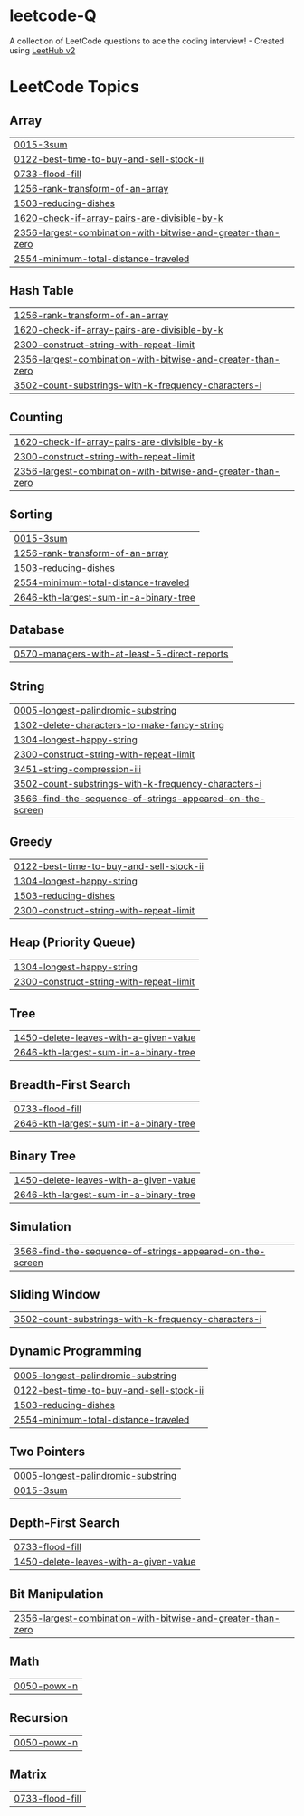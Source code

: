 # leetcode-Q
A collection of LeetCode questions to ace the coding interview! - Created using [LeetHub v2](https://github.com/arunbhardwaj/LeetHub-2.0)

<!---LeetCode Topics Start-->
# LeetCode Topics
## Array
|  |
| ------- |
| [0015-3sum](https://github.com/INTROVERTc0der/leetcode-Q/tree/master/0015-3sum) |
| [0122-best-time-to-buy-and-sell-stock-ii](https://github.com/INTROVERTc0der/leetcode-Q/tree/master/0122-best-time-to-buy-and-sell-stock-ii) |
| [0733-flood-fill](https://github.com/INTROVERTc0der/leetcode-Q/tree/master/0733-flood-fill) |
| [1256-rank-transform-of-an-array](https://github.com/INTROVERTc0der/leetcode-Q/tree/master/1256-rank-transform-of-an-array) |
| [1503-reducing-dishes](https://github.com/INTROVERTc0der/leetcode-Q/tree/master/1503-reducing-dishes) |
| [1620-check-if-array-pairs-are-divisible-by-k](https://github.com/INTROVERTc0der/leetcode-Q/tree/master/1620-check-if-array-pairs-are-divisible-by-k) |
| [2356-largest-combination-with-bitwise-and-greater-than-zero](https://github.com/INTROVERTc0der/leetcode-Q/tree/master/2356-largest-combination-with-bitwise-and-greater-than-zero) |
| [2554-minimum-total-distance-traveled](https://github.com/INTROVERTc0der/leetcode-Q/tree/master/2554-minimum-total-distance-traveled) |
## Hash Table
|  |
| ------- |
| [1256-rank-transform-of-an-array](https://github.com/INTROVERTc0der/leetcode-Q/tree/master/1256-rank-transform-of-an-array) |
| [1620-check-if-array-pairs-are-divisible-by-k](https://github.com/INTROVERTc0der/leetcode-Q/tree/master/1620-check-if-array-pairs-are-divisible-by-k) |
| [2300-construct-string-with-repeat-limit](https://github.com/INTROVERTc0der/leetcode-Q/tree/master/2300-construct-string-with-repeat-limit) |
| [2356-largest-combination-with-bitwise-and-greater-than-zero](https://github.com/INTROVERTc0der/leetcode-Q/tree/master/2356-largest-combination-with-bitwise-and-greater-than-zero) |
| [3502-count-substrings-with-k-frequency-characters-i](https://github.com/INTROVERTc0der/leetcode-Q/tree/master/3502-count-substrings-with-k-frequency-characters-i) |
## Counting
|  |
| ------- |
| [1620-check-if-array-pairs-are-divisible-by-k](https://github.com/INTROVERTc0der/leetcode-Q/tree/master/1620-check-if-array-pairs-are-divisible-by-k) |
| [2300-construct-string-with-repeat-limit](https://github.com/INTROVERTc0der/leetcode-Q/tree/master/2300-construct-string-with-repeat-limit) |
| [2356-largest-combination-with-bitwise-and-greater-than-zero](https://github.com/INTROVERTc0der/leetcode-Q/tree/master/2356-largest-combination-with-bitwise-and-greater-than-zero) |
## Sorting
|  |
| ------- |
| [0015-3sum](https://github.com/INTROVERTc0der/leetcode-Q/tree/master/0015-3sum) |
| [1256-rank-transform-of-an-array](https://github.com/INTROVERTc0der/leetcode-Q/tree/master/1256-rank-transform-of-an-array) |
| [1503-reducing-dishes](https://github.com/INTROVERTc0der/leetcode-Q/tree/master/1503-reducing-dishes) |
| [2554-minimum-total-distance-traveled](https://github.com/INTROVERTc0der/leetcode-Q/tree/master/2554-minimum-total-distance-traveled) |
| [2646-kth-largest-sum-in-a-binary-tree](https://github.com/INTROVERTc0der/leetcode-Q/tree/master/2646-kth-largest-sum-in-a-binary-tree) |
## Database
|  |
| ------- |
| [0570-managers-with-at-least-5-direct-reports](https://github.com/INTROVERTc0der/leetcode-Q/tree/master/0570-managers-with-at-least-5-direct-reports) |
## String
|  |
| ------- |
| [0005-longest-palindromic-substring](https://github.com/INTROVERTc0der/leetcode-Q/tree/master/0005-longest-palindromic-substring) |
| [1302-delete-characters-to-make-fancy-string](https://github.com/INTROVERTc0der/leetcode-Q/tree/master/1302-delete-characters-to-make-fancy-string) |
| [1304-longest-happy-string](https://github.com/INTROVERTc0der/leetcode-Q/tree/master/1304-longest-happy-string) |
| [2300-construct-string-with-repeat-limit](https://github.com/INTROVERTc0der/leetcode-Q/tree/master/2300-construct-string-with-repeat-limit) |
| [3451-string-compression-iii](https://github.com/INTROVERTc0der/leetcode-Q/tree/master/3451-string-compression-iii) |
| [3502-count-substrings-with-k-frequency-characters-i](https://github.com/INTROVERTc0der/leetcode-Q/tree/master/3502-count-substrings-with-k-frequency-characters-i) |
| [3566-find-the-sequence-of-strings-appeared-on-the-screen](https://github.com/INTROVERTc0der/leetcode-Q/tree/master/3566-find-the-sequence-of-strings-appeared-on-the-screen) |
## Greedy
|  |
| ------- |
| [0122-best-time-to-buy-and-sell-stock-ii](https://github.com/INTROVERTc0der/leetcode-Q/tree/master/0122-best-time-to-buy-and-sell-stock-ii) |
| [1304-longest-happy-string](https://github.com/INTROVERTc0der/leetcode-Q/tree/master/1304-longest-happy-string) |
| [1503-reducing-dishes](https://github.com/INTROVERTc0der/leetcode-Q/tree/master/1503-reducing-dishes) |
| [2300-construct-string-with-repeat-limit](https://github.com/INTROVERTc0der/leetcode-Q/tree/master/2300-construct-string-with-repeat-limit) |
## Heap (Priority Queue)
|  |
| ------- |
| [1304-longest-happy-string](https://github.com/INTROVERTc0der/leetcode-Q/tree/master/1304-longest-happy-string) |
| [2300-construct-string-with-repeat-limit](https://github.com/INTROVERTc0der/leetcode-Q/tree/master/2300-construct-string-with-repeat-limit) |
## Tree
|  |
| ------- |
| [1450-delete-leaves-with-a-given-value](https://github.com/INTROVERTc0der/leetcode-Q/tree/master/1450-delete-leaves-with-a-given-value) |
| [2646-kth-largest-sum-in-a-binary-tree](https://github.com/INTROVERTc0der/leetcode-Q/tree/master/2646-kth-largest-sum-in-a-binary-tree) |
## Breadth-First Search
|  |
| ------- |
| [0733-flood-fill](https://github.com/INTROVERTc0der/leetcode-Q/tree/master/0733-flood-fill) |
| [2646-kth-largest-sum-in-a-binary-tree](https://github.com/INTROVERTc0der/leetcode-Q/tree/master/2646-kth-largest-sum-in-a-binary-tree) |
## Binary Tree
|  |
| ------- |
| [1450-delete-leaves-with-a-given-value](https://github.com/INTROVERTc0der/leetcode-Q/tree/master/1450-delete-leaves-with-a-given-value) |
| [2646-kth-largest-sum-in-a-binary-tree](https://github.com/INTROVERTc0der/leetcode-Q/tree/master/2646-kth-largest-sum-in-a-binary-tree) |
## Simulation
|  |
| ------- |
| [3566-find-the-sequence-of-strings-appeared-on-the-screen](https://github.com/INTROVERTc0der/leetcode-Q/tree/master/3566-find-the-sequence-of-strings-appeared-on-the-screen) |
## Sliding Window
|  |
| ------- |
| [3502-count-substrings-with-k-frequency-characters-i](https://github.com/INTROVERTc0der/leetcode-Q/tree/master/3502-count-substrings-with-k-frequency-characters-i) |
## Dynamic Programming
|  |
| ------- |
| [0005-longest-palindromic-substring](https://github.com/INTROVERTc0der/leetcode-Q/tree/master/0005-longest-palindromic-substring) |
| [0122-best-time-to-buy-and-sell-stock-ii](https://github.com/INTROVERTc0der/leetcode-Q/tree/master/0122-best-time-to-buy-and-sell-stock-ii) |
| [1503-reducing-dishes](https://github.com/INTROVERTc0der/leetcode-Q/tree/master/1503-reducing-dishes) |
| [2554-minimum-total-distance-traveled](https://github.com/INTROVERTc0der/leetcode-Q/tree/master/2554-minimum-total-distance-traveled) |
## Two Pointers
|  |
| ------- |
| [0005-longest-palindromic-substring](https://github.com/INTROVERTc0der/leetcode-Q/tree/master/0005-longest-palindromic-substring) |
| [0015-3sum](https://github.com/INTROVERTc0der/leetcode-Q/tree/master/0015-3sum) |
## Depth-First Search
|  |
| ------- |
| [0733-flood-fill](https://github.com/INTROVERTc0der/leetcode-Q/tree/master/0733-flood-fill) |
| [1450-delete-leaves-with-a-given-value](https://github.com/INTROVERTc0der/leetcode-Q/tree/master/1450-delete-leaves-with-a-given-value) |
## Bit Manipulation
|  |
| ------- |
| [2356-largest-combination-with-bitwise-and-greater-than-zero](https://github.com/INTROVERTc0der/leetcode-Q/tree/master/2356-largest-combination-with-bitwise-and-greater-than-zero) |
## Math
|  |
| ------- |
| [0050-powx-n](https://github.com/INTROVERTc0der/leetcode-Q/tree/master/0050-powx-n) |
## Recursion
|  |
| ------- |
| [0050-powx-n](https://github.com/INTROVERTc0der/leetcode-Q/tree/master/0050-powx-n) |
## Matrix
|  |
| ------- |
| [0733-flood-fill](https://github.com/INTROVERTc0der/leetcode-Q/tree/master/0733-flood-fill) |
<!---LeetCode Topics End-->